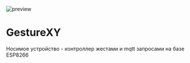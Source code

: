 ![preview](https://github.com/user-attachments/assets/b0beff92-4d65-4c91-98f8-278185b91c6d)

# GestureXY
Носимое устройство - контроллер жестами и mqtt запросами на базе ESP8266

